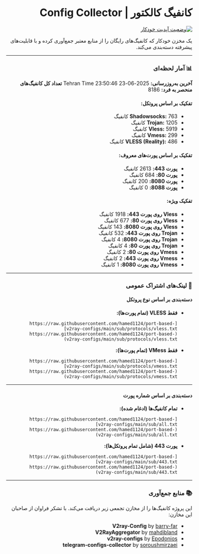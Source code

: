 <div dir="rtl">

# کانفیگ کالکتور | Config Collector

[![وضعیت آپدیت خودکار](https://github.com/hamed1124/port-based-v2ray-configs/actions/workflows/main.yml/badge.svg)](https://github.com/hamed1124/port-based-v2ray-configs/actions/workflows/main.yml)

یک مخزن خودکار که کانفیگ‌های رایگان را از منابع معتبر جمع‌آوری کرده و با قابلیت‌های پیشرفته دسته‌بندی می‌کند.

---

### 📊 آمار لحظه‌ای

<!-- STATS_START -->
**آخرین به‌روزرسانی:** 2025-06-23 23:50:46 Tehran Time
**تعداد کل کانفیگ‌های منحصر به فرد:** 8186

#### تفکیک بر اساس پروتکل:
- **Shadowsocks:** 763 کانفیگ
- **Trojan:** 1205 کانفیگ
- **Vless:** 5919 کانفیگ
- **Vmess:** 299 کانفیگ
- **VLESS (Reality):** 486 کانفیگ

#### تفکیک بر اساس پورت‌های معروف:
- **پورت 443:** 2613 کانفیگ
- **پورت 80:** 684 کانفیگ
- **پورت 8080:** 200 کانفیگ
- **پورت 8088:** 0 کانفیگ

#### تفکیک ویژه:
- **Vless روی پورت 443:** 1918 کانفیگ
- **Vless روی پورت 80:** 677 کانفیگ
- **Vless روی پورت 8080:** 143 کانفیگ
- **Trojan روی پورت 443:** 532 کانفیگ
- **Trojan روی پورت 8080:** 4 کانفیگ
- **Trojan روی پورت 80:** 4 کانفیگ
- **Vmess روی پورت 80:** 2 کانفیگ
- **Vmess روی پورت 443:** 2 کانفیگ
- **Vmess روی پورت 8080:** 1 کانفیگ
<!-- STATS_END -->

<!-- SOURCE_STATS_START -->
<!-- این بخش فقط در برنچ بتا نمایش داده می‌شود -->
<!-- SOURCE_STATS_END -->

---

### 🚀 لینک‌های اشتراک عمومی

#### دسته‌بندی بر اساس نوع پروتکل

- **فقط VLESS (تمام پورت‌ها):**
  ```
  [https://raw.githubusercontent.com/hamed1124/port-based-v2ray-configs/main/sub/protocols/vless.txt](https://raw.githubusercontent.com/hamed1124/port-based-v2ray-configs/main/sub/protocols/vless.txt)
  ```
- **فقط VMess (تمام پورت‌ها):**
  ```
  [https://raw.githubusercontent.com/hamed1124/port-based-v2ray-configs/main/sub/protocols/vmess.txt](https://raw.githubusercontent.com/hamed1124/port-based-v2ray-configs/main/sub/protocols/vmess.txt)
  ```

---

#### دسته‌بندی بر اساس شماره پورت

- **تمام کانفیگ‌ها (ادغام شده):**
  ```
  [https://raw.githubusercontent.com/hamed1124/port-based-v2ray-configs/main/sub/all.txt](https://raw.githubusercontent.com/hamed1124/port-based-v2ray-configs/main/sub/all.txt)
  ```
- **پورت 443 (شامل تمام پروتکل‌ها):**
  ```
  [https://raw.githubusercontent.com/hamed1124/port-based-v2ray-configs/main/sub/443.txt](https://raw.githubusercontent.com/hamed1124/port-based-v2ray-configs/main/sub/443.txt)
  ```

---

### 📚 منابع جمع‌آوری

این پروژه کانفیگ‌ها را از مخازن تجمعی زیر دریافت می‌کند. با تشکر فراوان از صاحبان این مخازن:

- **V2ray-Config** by [barry-far](https://github.com/barry-far/V2ray-Config)
- **V2RayAggregator** by [mahdibland](https://github.com/mahdibland/V2RayAggregator)
- **v2ray-configs** by [Epodonios](https://github.com/Epodonios/v2ray-configs)
- **telegram-configs-collector** by [soroushmirzaei](https://github.com/soroushmirzaei/telegram-configs-collector)

</div>
